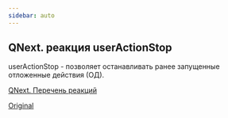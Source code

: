 ```yaml
---
sidebar: auto
---
```


## QNext. реакция userActionStop

userActionStop - позволяет останавливать ранее запущенные отложенные действия (ОД).



[QNext. Перечень реакций](/docs-test/ph/reactions)

[Original](https://telegra.ph/QNext-admin-reaction-userActionStop-06-24)